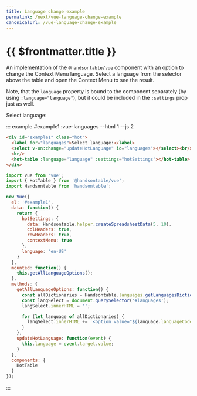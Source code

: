 ```yaml
---
title: Language change example
permalink: /next/vue-language-change-example
canonicalUrl: /vue-language-change-example
---
```


# {{ $frontmatter.title }}

An implementation of the `@handsontable/vue` component with an option to change the Context Menu language.
Select a language from the selector above the table and open the Context Menu to see the result.

Note, that the `language` property is bound to the component separately (by using `:language="language"`), but it could be included in the `:settings` prop just as well.

Select language:

::: example #example1 :vue-languages --html 1 --js 2
```html
<div id="example1" class="hot">
  <label for="languages">Select language:</label>
  <select v-on:change="updateHotLanguage" id="languages"></select><br/>
  <br/>
  <hot-table :language="language" :settings="hotSettings"></hot-table>
</div>
```
```js
import Vue from 'vue';
import { HotTable } from '@handsontable/vue';
import Handsontable from 'handsontable';

new Vue({
  el: '#example1',
  data: function() {
    return {
      hotSettings: {
        data: Handsontable.helper.createSpreadsheetData(5, 10),
        colHeaders: true,
        rowHeaders: true,
        contextMenu: true
      },
      language: 'en-US'
    }
  },
  mounted: function() {
    this.getAllLanguageOptions();
  },
  methods: {
    getAllLanguageOptions: function() {
      const allDictionaries = Handsontable.languages.getLanguagesDictionaries();
      const langSelect = document.querySelector('#languages');
      langSelect.innerHTML = '';

      for (let language of allDictionaries) {
        langSelect.innerHTML += `<option value="${language.languageCode}">${language.languageCode}</option>`
      }
    },
    updateHotLanguage: function(event) {
      this.language = event.target.value;
    }
  },
  components: {
    HotTable
  }
});
```
:::
